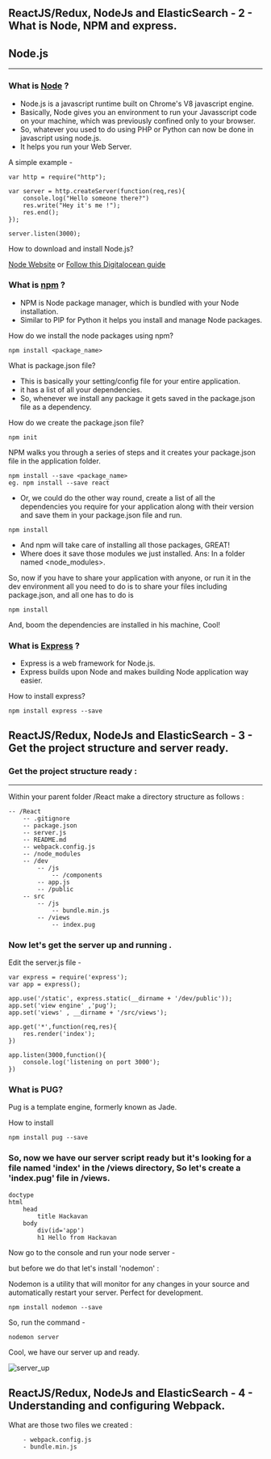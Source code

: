## ReactJS/Redux, NodeJs and ElasticSearch - 2 - What is Node, NPM and express. 

## Node.js 
---

### What is [Node](https://nodejs.org/en/) ?

* Node.js is a javascript runtime built on Chrome's V8 javascript engine. 
* Basically, Node gives you an environment to run your Javasscript code on 	  your machine, which was previously confined only to your browser.
* So, whatever you used to do using PHP or Python can now be done in    javascript using node.js.
* It helps you run your Web Server.

A simple example -

```
var http = require("http");

var server = http.createServer(function(req,res){
	console.log("Hello someone there?")
	res.write("Hey it's me !");
	res.end();
});

server.listen(3000);
```
How to download and install Node.js?

[Node Website](https://nodejs.org/en/)
or
[Follow this Digitalocean guide](https://www.digitalocean.com/community/tutorials/how-to-install-node-js-on-an-ubuntu-14-04-server
) 
### What is [npm](https://www.npmjs.com/) ?

* NPM is Node package manager, which is bundled with your Node installation.
* Similar to PIP for Python it helps you install and manage Node packages.

How do we install the node packages using npm?

```
npm install <package_name>
```
What is package.json file?

* This is basically your setting/config file for your entire application.
* it has a list of all your dependencies.
* So, whenever we install any package it gets saved in the package.json file as a dependency.

How do we create the package.json file?
```
npm init
```
NPM walks you through a series of steps and it creates your package.json file in the application folder. 

```
npm install --save <package_name> 
eg. npm install --save react
```
* Or, we could do the other way round, create a list of all the dependencies you require for your application along with their version and save them in your package.json file and run.
```
npm install
```
* And npm will take care of installing all those packages, GREAT!
* Where does it save those modules we just installed.
	Ans: In a folder named <node_modules>.

So, now if you have to share your application with anyone, or run it in the dev environment all you need to do is to share your files including package.json, and all one has to do is
```
npm install
```
And, boom the dependencies are installed in his machine, Cool!

### What is [Express](http://expressjs.com/) ?

* Express is a web framework for Node.js.
* Express builds upon Node and makes building Node application way easier.

How to install express?
```
npm install express --save
```

## ReactJS/Redux, NodeJs and ElasticSearch - 3 - Get the project structure and server ready. 

### Get the project structure ready :
---

Within your parent folder /React make a directory structure as follows :
```
-- /React
	-- .gitignore
	-- package.json
	-- server.js
	-- README.md
	-- webpack.config.js
	-- /node_modules
	-- /dev
		-- /js
			-- /components
		-- app.js
		-- /public
	-- src
		-- /js
			-- bundle.min.js
		-- /views
			-- index.pug
```
### Now let's get the server up and running .

Edit the server.js file -

```
var express = require('express');
var app = express();

app.use('/static', express.static(__dirname + '/dev/public'));
app.set('view engine' ,'pug');
app.set('views' , __dirname + '/src/views');

app.get('*',function(req,res){
	res.render('index');
})

app.listen(3000,function(){
	console.log('listening on port 3000');
})
```

### What is PUG?

Pug is a template engine, formerly known as Jade.

How to install
```
npm install pug --save
```

### So, now we have our server script ready but it's looking for a file named 'index' in the /views directory, So let's create a 'index.pug' file in /views.

```
doctype
html
    head
        title Hackavan
    body
        div(id='app')
        h1 Hello from Hackavan
```

Now go to the console and run your node server -

but before we do that let's install 'nodemon' :

Nodemon is a utility that will monitor for any changes in your source and automatically restart your server. Perfect for development. 

```
npm install nodemon --save
```
So, run the command -
```
nodemon server
```

Cool, we have our server up and ready.

![server_up](https://cloud.githubusercontent.com/assets/10152651/21982990/e984d5e2-dc14-11e6-806d-d9153f266dd7.png)

## ReactJS/Redux, NodeJs and ElasticSearch - 4 - Understanding and configuring  Webpack. 

What are those two files we created :
```
	- webpack.config.js
	- bundle.min.js
```
